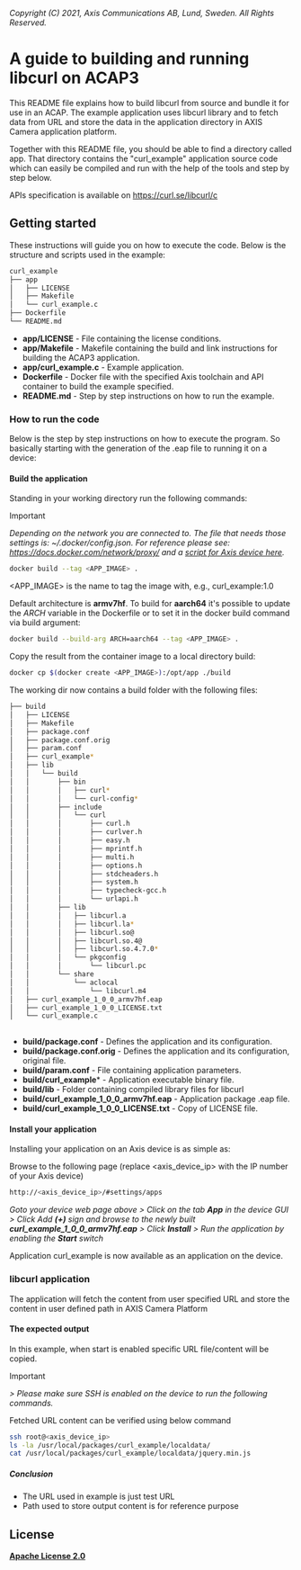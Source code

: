  *Copyright (C) 2021, Axis Communications AB, Lund, Sweden. All Rights Reserved.*

# A guide to building and running libcurl on ACAP3
This README file explains how to build libcurl from source and bundle it for use in an ACAP. The example application uses libcurl library and to fetch data from
URL and store the data in the application directory in AXIS Camera application platform.

Together with this README file, you should be able to find a directory called app. That directory contains the "curl_example" application source code which can easily
be compiled and run with the help of the tools and step by step below.

APIs specification is available on https://curl.se/libcurl/c

## Getting started
These instructions will guide you on how to execute the code. Below is the structure and scripts used in the example:

```bash
curl_example
├── app
│   ├── LICENSE
│   ├── Makefile     
│   └── curl_example.c   
├── Dockerfile        
└── README.md
```

* **app/LICENSE**        - File containing the license conditions.
* **app/Makefile**       - Makefile containing the build and link instructions for building the ACAP3 application.
* **app/curl_example.c** - Example application.
* **Dockerfile**         - Docker file with the specified Axis toolchain and API container to build the example specified.
* **README.md**          - Step by step instructions on how to run the example.

### How to run the code
Below is the step by step instructions on how to execute the program. So basically starting with the generation of the .eap file to running it on a device:

#### Build the application
Standing in your working directory run the following commands:

> [!IMPORTANT]
> *Depending on the network you are connected to.
The file that needs those settings is: *~/.docker/config.json.*
For reference please see: https://docs.docker.com/network/proxy/ and a
[script for Axis device here](../FAQs.md#HowcanIset-upnetworkproxysettingsontheAxisdevice?).*

```bash
docker build --tag <APP_IMAGE> .
```

<APP_IMAGE> is the name to tag the image with, e.g., curl_example:1.0

Default architecture is **armv7hf**. To build for **aarch64** it's possible to
update the *ARCH* variable in the Dockerfile or to set it in the docker build
command via build argument:
```bash
docker build --build-arg ARCH=aarch64 --tag <APP_IMAGE> .
```

Copy the result from the container image to a local directory build:

```bash
docker cp $(docker create <APP_IMAGE>):/opt/app ./build
```

The working dir now contains a build folder with the following files:

```bash
├── build
│   ├── LICENSE
│   ├── Makefile
│   ├── package.conf
│   ├── package.conf.orig
│   ├── param.conf
│   ├── curl_example*
│   ├── lib
│   │   └── build
│   │       ├── bin
│   │       │   ├── curl*
│   │       │   └── curl-config*
│   │       ├── include
│   │       │   └── curl
│   │       │       ├── curl.h  
│   │       │       ├── curlver.h
│   │       │       ├── easy.h
│   │       │       ├── mprintf.h
│   │       │       ├── multi.h
│   │       │       ├── options.h
│   │       │       ├── stdcheaders.h
│   │       │       ├── system.h
│   │       │       ├── typecheck-gcc.h 
│   │       │       └── urlapi.h
│   │       ├── lib
│   │       │   ├── libcurl.a
│   │       │   ├── libcurl.la*
│   │       │   ├── libcurl.so@
│   │       │   ├── libcurl.so.4@
│   │       │   ├── libcurl.so.4.7.0*   
│   │       │   └── pkgconfig
│   │       │       └── libcurl.pc 
│   │       └── share
│   │           └── aclocal
│   │               └── libcurl.m4
│   ├── curl_example_1_0_0_armv7hf.eap
│   ├── curl_example_1_0_0_LICENSE.txt
│   └── curl_example.c
 
```

* **build/package.conf** - Defines the application and its configuration.
* **build/package.conf.orig** - Defines the application and its configuration, original file.
* **build/param.conf** - File containing application parameters.
* **build/curl_example*** - Application executable binary file.
* **build/lib** - Folder containing compiled library files for libcurl
* **build/curl_example_1_0_0_armv7hf.eap** - Application package .eap file.
* **build/curl_example_1_0_0_LICENSE.txt** - Copy of LICENSE file.

#### Install your application
Installing your application on an Axis device is as simple as:

Browse to the following page (replace <axis_device_ip> with the IP number of your Axis device)

```bash
http://<axis_device_ip>/#settings/apps
```

*Goto your device web page above > Click on the tab **App** in the device GUI > Click Add **(+)** sign and browse to
the newly built **curl_example_1_0_0_armv7hf.eap** > Click **Install** > Run the application by enabling the **Start** switch*

Application curl_example is now available as an application on the device.

### libcurl application
The application will fetch the content from user specified URL and store the content in user defined path in AXIS Camera Platform  


#### The expected output
In this example, when start is enabled specific URL file/content will be copied.

>[!IMPORTANT]
*> Please make sure SSH is enabled on the device to run the following commands.*

Fetched URL content can be verified using below command

```bash
ssh root@<axis_device_ip>
ls -la /usr/local/packages/curl_example/localdata/
cat /usr/local/packages/curl_example/localdata/jquery.min.js 
```

##### Conclusion

- The URL used in example is just test URL
- Path used to store output content is for reference purpose

## License
**[Apache License 2.0](../../LICENSE)**

